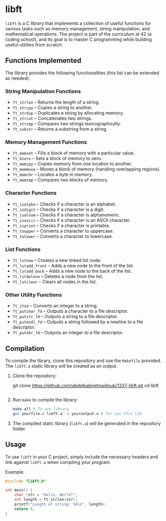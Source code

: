 # libft

`libft` is a C library that implements a collection of useful functions for various tasks such as memory management, string manipulation, and mathematical operations. The project is part of the curriculum at 42 (a coding school), and its goal is to master C programming while building useful utilities from scratch.

## Functions Implemented

The library provides the following functionalities (this list can be extended as needed):

### String Manipulation Functions
- `ft_strlen` – Returns the length of a string.
- `ft_strcpy` – Copies a string to another.
- `ft_strdup` – Duplicates a string by allocating memory.
- `ft_strcat` – Concatenates two strings.
- `ft_strcmp` – Compares two strings lexicographically.
- `ft_substr` – Returns a substring from a string.

### Memory Management Functions
- `ft_memset` – Fills a block of memory with a particular value.
- `ft_bzero` – Sets a block of memory to zero.
- `ft_memcpy` – Copies memory from one location to another.
- `ft_memmove` – Moves a block of memory (handling overlapping regions).
- `ft_memchr` – Locates a byte in memory.
- `ft_memcmp` – Compares two blocks of memory.

### Character Functions
- `ft_isalpha` – Checks if a character is an alphabet.
- `ft_isdigit` – Checks if a character is a digit.
- `ft_isalnum` – Checks if a character is alphanumeric.
- `ft_isascii` – Checks if a character is an ASCII character.
- `ft_isprint` – Checks if a character is printable.
- `ft_toupper` – Converts a character to uppercase.
- `ft_tolower` – Converts a character to lowercase.

### List Functions
- `ft_lstnew` – Creates a new linked list node.
- `ft_lstadd_front` – Adds a new node to the front of the list.
- `ft_lstadd_back` – Adds a new node to the back of the list.
- `ft_lstdelone` – Deletes a node from the list.
- `ft_lstclear` – Clears all nodes in the list.

### Other Utility Functions
- `ft_itoa` – Converts an integer to a string.
- `ft_putchar_fd` – Outputs a character to a file descriptor.
- `ft_putstr_fd` – Outputs a string to a file descriptor.
- `ft_putendl_fd` – Outputs a string followed by a newline to a file descriptor.
- `ft_putnbr_fd` – Outputs an integer to a file descriptor.

## Compilation

To compile the library, clone this repository and use the `Makefile` provided. The `libft.a` static library will be created as an output.

1. Clone the repository:

    git clone https://github.com/abdelkabirelmajdoub/1337-libft.git
    cd libft
    ```

2. Run `make` to compile the library:
    ```bash
    make all # To use library
	gcc yourfile.c libft.a -o youroutput.o # for use this lib
    ```

3. The compiled static library (`libft.a`) will be generated in the repository folder.

## Usage

To use `libft` in your C project, simply include the necessary headers and link against `libft.a` when compiling your program.

Example:
```c
#include "libft.h"

int main() {
    char *str = "Hello, World!";
    int length = ft_strlen(str);
    printf("Length of string: %d\n", length);
    return 0;
}
